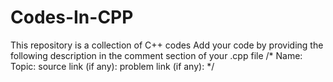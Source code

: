 # Codes-In-CPP
This repository is a collection of C++ codes
Add your code by providing the following description in the comment section of your .cpp file
/* 
Name:
Topic:
source link (if any):
problem link (if any):
*/

